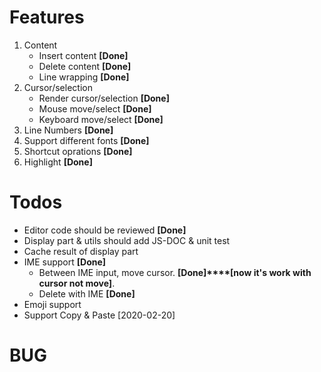 # Features

1. Content
    - Insert content **[Done]**
    - Delete content **[Done]**
    - Line wrapping **[Done]**
2. Cursor/selection
    - Render cursor/selection **[Done]**
    - Mouse move/select **[Done]**
    - Keyboard move/select **[Done]**
3. Line Numbers **[Done]**
4. Support different fonts **[Done]**
5. Shortcut oprations **[Done]**
6. Highlight **[Done]**

# Todos

- Editor code should be reviewed **[Done]**
- Display part & utils should add JS-DOC & unit test
- Cache result of display part
- IME support **[Done]**
    - Between IME input, move cursor. **[Done]****[now it's work with cursor not move]**.
    - Delete with IME **[Done]**
- Emoji support
- Support Copy & Paste [2020-02-20]

# BUG


